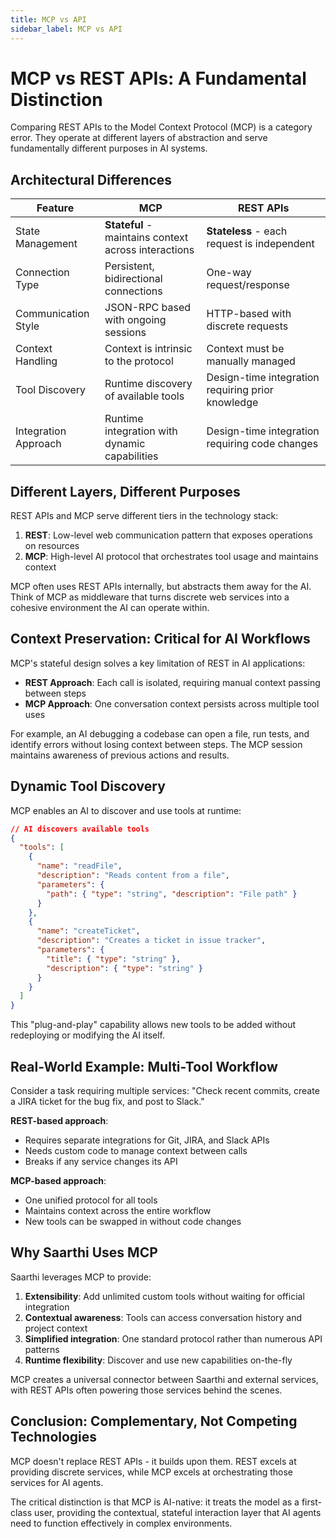 ```yaml
---
title: MCP vs API
sidebar_label: MCP vs API
---
```


# MCP vs REST APIs: A Fundamental Distinction

Comparing REST APIs to the Model Context Protocol (MCP) is a category error. They operate at different layers of abstraction and serve fundamentally different purposes in AI systems.

## Architectural Differences

| Feature | MCP | REST APIs |
|---------|-----|-----------|
| State Management | **Stateful** - maintains context across interactions | **Stateless** - each request is independent |
| Connection Type | Persistent, bidirectional connections | One-way request/response |
| Communication Style | JSON-RPC based with ongoing sessions | HTTP-based with discrete requests |
| Context Handling | Context is intrinsic to the protocol | Context must be manually managed |
| Tool Discovery | Runtime discovery of available tools | Design-time integration requiring prior knowledge |
| Integration Approach | Runtime integration with dynamic capabilities | Design-time integration requiring code changes |

## Different Layers, Different Purposes

REST APIs and MCP serve different tiers in the technology stack:

1. **REST**: Low-level web communication pattern that exposes operations on resources
2. **MCP**: High-level AI protocol that orchestrates tool usage and maintains context

MCP often uses REST APIs internally, but abstracts them away for the AI. Think of MCP as middleware that turns discrete web services into a cohesive environment the AI can operate within.

## Context Preservation: Critical for AI Workflows

MCP's stateful design solves a key limitation of REST in AI applications:

- **REST Approach**: Each call is isolated, requiring manual context passing between steps
- **MCP Approach**: One conversation context persists across multiple tool uses

For example, an AI debugging a codebase can open a file, run tests, and identify errors without losing context between steps. The MCP session maintains awareness of previous actions and results.

## Dynamic Tool Discovery

MCP enables an AI to discover and use tools at runtime:

```json
// AI discovers available tools
{
  "tools": [
    {
      "name": "readFile",
      "description": "Reads content from a file",
      "parameters": {
        "path": { "type": "string", "description": "File path" }
      }
    },
    {
      "name": "createTicket",
      "description": "Creates a ticket in issue tracker",
      "parameters": {
        "title": { "type": "string" },
        "description": { "type": "string" }
      }
    }
  ]
}
```

This "plug-and-play" capability allows new tools to be added without redeploying or modifying the AI itself.

## Real-World Example: Multi-Tool Workflow

Consider a task requiring multiple services: "Check recent commits, create a JIRA ticket for the bug fix, and post to Slack."

**REST-based approach**:
- Requires separate integrations for Git, JIRA, and Slack APIs
- Needs custom code to manage context between calls
- Breaks if any service changes its API

**MCP-based approach**:
- One unified protocol for all tools
- Maintains context across the entire workflow
- New tools can be swapped in without code changes

## Why Saarthi Uses MCP

Saarthi leverages MCP to provide:

1. **Extensibility**: Add unlimited custom tools without waiting for official integration
2. **Contextual awareness**: Tools can access conversation history and project context
3. **Simplified integration**: One standard protocol rather than numerous API patterns
4. **Runtime flexibility**: Discover and use new capabilities on-the-fly

MCP creates a universal connector between Saarthi and external services, with REST APIs often powering those services behind the scenes.

## Conclusion: Complementary, Not Competing Technologies

MCP doesn't replace REST APIs - it builds upon them. REST excels at providing discrete services, while MCP excels at orchestrating those services for AI agents.

The critical distinction is that MCP is AI-native: it treats the model as a first-class user, providing the contextual, stateful interaction layer that AI agents need to function effectively in complex environments.